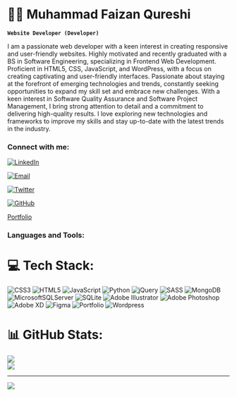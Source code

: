 # 🏄‍♂️ Muhammad Faizan Qureshi

**`Website Developer (Developer)`**

I am a passionate web developer with a keen interest in creating responsive and user-friendly websites. Highly motivated and recently graduated with a BS in Software Engineering, specializing in Frontend Web Development. Proficient in HTML5, CSS, JavaScript, and WordPress, with a focus on creating captivating and user-friendly interfaces.
Passionate about staying at the forefront of emerging technologies and trends, constantly seeking opportunities to expand my skill set and embrace new challenges. With a keen interest in Software Quality Assurance and Software Project Management, I bring strong attention to detail and a commitment to delivering high-quality results. I love exploring new technologies and frameworks to improve my skills and stay up-to-date with the latest trends in the industry.

### Connect with me:
[![LinkedIn](https://img.shields.io/badge/LinkedIn-blue?style=flat&logo=linkedin)](https://www.linkedin.com/in/muhammad-faizan-qureshi-/)

[![Email](https://img.shields.io/badge/Email-red?style=flat&logo=gmail)](mailto:fq97294@gmail.com)

[![Twitter](https://img.shields.io/badge/Twitter-blue?style=flat&logo=twitter)](https://twitter.com/YourHandle)

[![GitHub](https://img.shields.io/badge/GitHub-181717?style=flat&logo=github)](https://github.com/MuhammadFaizanQureshi)

<a href="https://github.com/MuhammadFaizanQureshi.web.app" target="_blank">Portfolio</a>
<br />

### Languages and Tools:

# 💻 Tech Stack:
![CSS3](https://img.shields.io/badge/css3-%231572B6.svg?style=flat-square&logo=css3&logoColor=white) ![HTML5](https://img.shields.io/badge/html5-%23E34F26.svg?style=flat-square&logo=html5&logoColor=white)  ![JavaScript](https://img.shields.io/badge/javascript-%23323330.svg?style=flat-square&logo=javascript&logoColor=%23F7DF1E) ![Python](https://img.shields.io/badge/python-3670A0?style=flat-square&logo=python&logoColor=ffdd54)  ![jQuery](https://img.shields.io/badge/jquery-%230769AD.svg?style=flat-square&logo=jquery&logoColor=white) ![SASS](https://img.shields.io/badge/SASS-hotpink.svg?style=flat-square&logo=SASS&logoColor=white)  ![MongoDB](https://img.shields.io/badge/MongoDB-%234ea94b.svg?style=flat-square&logo=mongodb&logoColor=white) ![MicrosoftSQLServer](https://img.shields.io/badge/Microsoft%20SQL%20Sever-CC2927?style=flat-square&logo=microsoft%20sql%20server&logoColor=white) ![SQLite](https://img.shields.io/badge/sqlite-%2307405e.svg?style=flat-square&logo=sqlite&logoColor=white) ![Adobe Illustrator](https://img.shields.io/badge/adobeillustrator-%23FF9A00.svg?style=flat-square&logo=adobeillustrator&logoColor=white) ![Adobe Photoshop](https://img.shields.io/badge/adobephotoshop-%2331A8FF.svg?style=flat-square&logo=adobephotoshop&logoColor=white) ![Adobe XD](https://img.shields.io/badge/Adobe%20XD-470137?style=flat-square&logo=Adobe%20XD&logoColor=#FF61F6) 	![Figma](https://img.shields.io/badge/figma-%23F24E1E.svg?style=flat-square&logo=figma&logoColor=white)  ![Portfolio](https://img.shields.io/badge/Portfolio-%23000000.svg?style=flat-square&logo=firefox&logoColor=#FF7139) ![Wordpress](https://img.shields.io/badge/WordPress-%23E34F26.svg?style=flat-square&logo=html5&logoColor=white)
# 📊 GitHub Stats:
<!-- ![](https://github-readme-stats.vercel.app/api?username=chwasiq0569&theme=dark&hide_border=false&include_all_commits=true&count_private=true)<br/> -->
![](https://github-readme-streak-stats.herokuapp.com/?user=chwasiq0569&theme=dark&hide_border=false)<br/>
![](https://github-readme-stats.vercel.app/api/top-langs/?username=chwasiq0569&theme=dark&hide_border=false&include_all_commits=true&count_private=true&layout=compact)
<!-- [![Wasiq Abdullah's github activity graph](https://github-readme-activity-graph.cyclic.app/graph?username=chwasiq0569&bg_color=121212&color=d01bc4&line=9e4c98&point=dd13a7&area=true&hide_border=true)](https://github.com/ashutosh00710/github-readme-activity-graph) -->
<!-- ## 🏆 GitHub Trophies
![](https://github-profile-trophy.vercel.app/?username=chwasiq0569&theme=radical&no-frame=false&no-bg=false&margin-w=4) -->
---
[![](https://visitcount.itsvg.in/api?id=chwasiq0569&icon=6&color=0)](https://visitcount.itsvg.in)

<!-- Proudly created with GPRM ( https://gprm.itsvg.in ) -->
<br />
<br />
<br />

[Kaggel]: https://www.kaggle.com/chwasiq0569
[LinkedIn]: https://www.linkedin.com/in/wasiq-abdullah-b515031a6/
[Behance]: https://www.behance.net/wasiqabdullah
[Dribble]: https://dribbble.com/chwasiq0569
[Medium]: https://medium.com/@wasiqabdullah222
[StackOverflow]: https://stackoverflow.com/users/16070355/wasiq-abdullah
